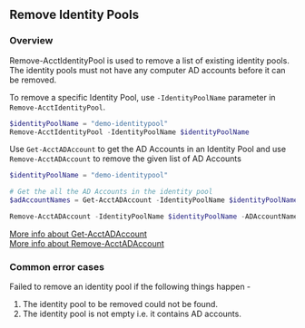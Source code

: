 ## Remove Identity Pools

### Overview
Remove-AcctIdentityPool is used to remove a list of existing identity pools. The identity pools must not have any computer AD accounts before it can be removed.

To remove a specific Identity Pool, use `-IdentityPoolName` parameter in `Remove-AcctIdentityPool`.
```powershell
$identityPoolName = "demo-identitypool"
Remove-AcctIdentityPool -IdentityPoolName $identityPoolName
```
Use `Get-AcctADAccount` to get the AD Accounts in an Identity Pool and use `Remove-AcctADAccount` to remove the given list of AD Accounts
```powershell
$identityPoolName = "demo-identitypool"

# Get the all the AD Accounts in the identity pool
$adAccountNames = Get-AcctADAccount -IdentityPoolName $identityPoolName | Select-Object -ExpandProperty ADAccountName

Remove-AcctADAccount -IdentityPoolName $identityPoolName -ADAccountName $adAccountNames
```
[More info about Get-AcctADAccount](https://developer-docs.citrix.com/en-us/citrix-virtual-apps-desktops-sdk/current-release/adidentity/get-acctadaccount)<br>
[More info about Remove-AcctADAccount](https://developer-docs.citrix.com/en-us/citrix-virtual-apps-desktops-sdk/current-release/adidentity/remove-acctadaccount)<br>

### Common error cases

Failed to remove an identity pool if the following things happen -
1. The identity pool to be removed could not be found.
2. The identity pool is not empty i.e. it contains AD accounts.